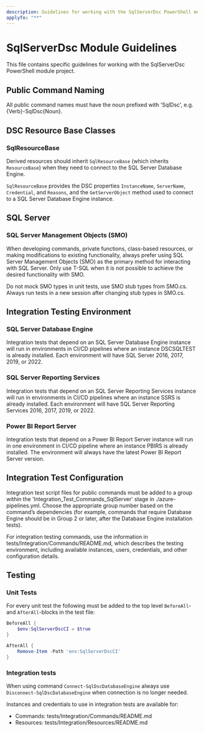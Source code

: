 ```yaml
---
description: Guidelines for working with the SqlServerDsc PowerShell module.
applyTo: "**"
---
```


# SqlServerDsc Module Guidelines

This file contains specific guidelines for working with the SqlServerDsc PowerShell module project.

## Public Command Naming

All public command names must have the noun prefixed with 'SqlDsc', e.g.
{Verb}-SqlDsc{Noun}.

## DSC Resource Base Classes

### SqlResourceBase

Derived resources should inherit `SqlResourceBase` (which inherits `ResourceBase`)
when they need to connect to the SQL Server Database Engine.

`SqlResourceBase` provides the DSC properties `InstanceName`, `ServerName`,
`Credential`, and `Reasons`, and the `GetServerObject` method used to connect
to a SQL Server Database Engine instance.

## SQL Server

### SQL Server Management Objects (SMO)

When developing commands, private functions, class-based resources, or making
modifications to existing functionality, always prefer using SQL Server
Management Objects (SMO) as the primary method for interacting with SQL Server.
Only use T-SQL when it is not possible to achieve the desired functionality
with SMO.

Do not mock SMO types in unit tests, use SMO stub types from SMO.cs.
Always run tests in a new session after changing stub types in SMO.cs.

## Integration Testing Environment

### SQL Server Database Engine

Integration tests that depend on an SQL Server Database Engine instance
will run in environments in CI/CD pipelines where an instance DSCSQLTEST
is already installed. Each environment will have SQL Server 2016, 2017,
2019, or 2022.

### SQL Server Reporting Services

Integration tests that depend on an SQL Server Reporting Services instance
will run in environments in CI/CD pipelines where an instance SSRS is already
installed. Each environment will have SQL Server Reporting Services 2016,
2017, 2019, or 2022.

### Power BI Report Server

Integration tests that depend on a Power BI Report Server instance
will run in one environment in CI/CD pipeline where an instance PBIRS is
already installed. The environment will always have the latest Power BI
Report Server version.

## Integration Test Configuration

Integration test script files for public commands must be added to a group
within the 'Integration_Test_Commands_SqlServer' stage in ./azure-pipelines.yml.
Choose the appropriate group number based on the command’s dependencies
(for example, commands that require Database Engine should be in Group 2
or later, after the Database Engine installation tests).

For integration testing commands, use the information in
tests/Integration/Commands/README.md, which describes the testing environment,
including available instances, users, credentials, and other configuration
details.

## Testing

### Unit Tests

For every unit test the following must be added to the top level `BeforeAll`- and `AfterAll`-blocks in the test file:

```powershell
BeforeAll {
    $env:SqlServerDscCI = $true
}

AfterAll {
    Remove-Item -Path 'env:SqlServerDscCI'
}
```

### Integration tests

When using command `Connect-SqlDscDatabaseEngine` always use `Disconnect-SqlDscDatabaseEngine` when connection is no longer needed.

Instances and credentials to use in integration tests are available for:
- Commands: tests/Integration/Commands/README.md
- Resources: tests/Integration/Resources/README.md
